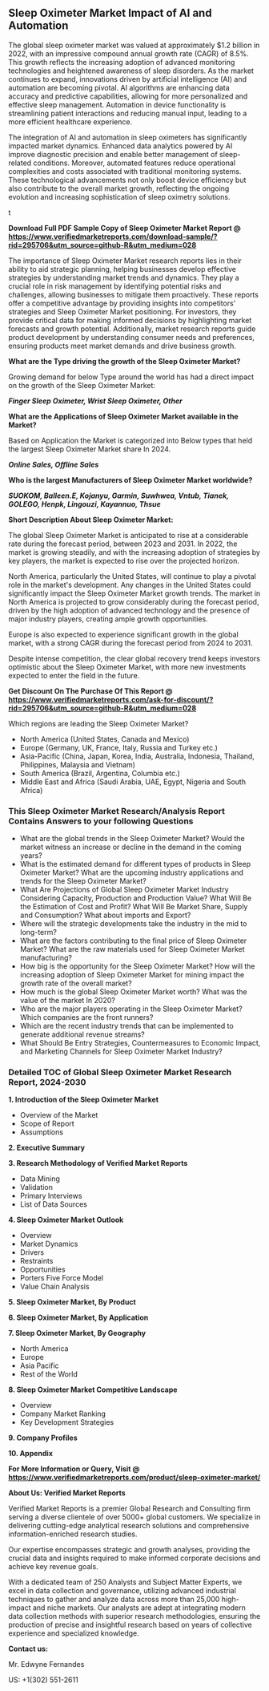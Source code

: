 <h2>Sleep Oximeter Market Impact of AI and Automation</h2><p>The global sleep oximeter market was valued at approximately $1.2 billion in 2022, with an impressive compound annual growth rate (CAGR) of 8.5%. This growth reflects the increasing adoption of advanced monitoring technologies and heightened awareness of sleep disorders. As the market continues to expand, innovations driven by artificial intelligence (AI) and automation are becoming pivotal. AI algorithms are enhancing data accuracy and predictive capabilities, allowing for more personalized and effective sleep management. Automation in device functionality is streamlining patient interactions and reducing manual input, leading to a more efficient healthcare experience.</p><p>The integration of AI and automation in sleep oximeters has significantly impacted market dynamics. Enhanced data analytics powered by AI improve diagnostic precision and enable better management of sleep-related conditions. Moreover, automated features reduce operational complexities and costs associated with traditional monitoring systems. These technological advancements not only boost device efficiency but also contribute to the overall market growth, reflecting the ongoing evolution and increasing sophistication of sleep oximetry solutions.</p>t</p><p id="" class=""><strong>Download Full PDF Sample Copy of Sleep Oximeter Market Report @ <a href="https://www.verifiedmarketreports.com/download-sample/?rid=295706&utm_source=github-R&utm_medium=028" target="_blank">https://www.verifiedmarketreports.com/download-sample/?rid=295706&utm_source=github-R&utm_medium=028</a></strong></p><p>The importance of&nbsp;Sleep Oximeter Market research reports lies in their ability to aid strategic planning, helping businesses develop effective strategies by understanding market trends and dynamics. They play a crucial role in risk management by identifying potential risks and challenges, allowing businesses to mitigate them proactively. These reports offer a competitive advantage by providing insights into competitors' strategies and Sleep Oximeter Market positioning. For investors, they provide critical data for making informed decisions by highlighting market forecasts and growth potential. Additionally, market research reports guide product development by understanding consumer needs and preferences, ensuring products meet market demands and drive business growth.</p><p><strong>What are the&nbsp;Type driving the growth of the Sleep Oximeter Market?</strong></p><p id="" class="">Growing demand for below Type around the world has had a direct impact on the growth of the Sleep Oximeter Market:</p><em><strong>Finger Sleep Oximeter, Wrist Sleep Oximeter, Other</strong></em></p><strong>What are the&nbsp;Applications&nbsp;of Sleep Oximeter Market available in the Market?</strong></p><p id="" class="">Based on Application the Market is categorized into Below types that held the largest Sleep Oximeter Market share In 2024.</p><em><strong>Online Sales, Offline Sales</strong></em></p><strong>Who is the largest Manufacturers of Sleep Oximeter Market worldwide?</strong></p><p><em><strong>SUOKOM, Balleen.E, Kojanyu, Garmin, Suwhwea, Vntub, Tianek, GOLEGO, Henpk, Lingouzi, Kayannuo, Thsue</strong></em></p><p id="" class=""><strong>Short Description About Sleep Oximeter Market:</strong></p><p>The global Sleep Oximeter Market is anticipated to rise at a considerable rate during the forecast period, between 2023 and 2031. In 2022, the market is growing steadily, and with the increasing adoption of strategies by key players, the market is expected to rise over the projected horizon.</p><p>North America, particularly the United States, will continue to play a pivotal role in the market's development. Any changes in the United States could significantly impact the Sleep Oximeter Market growth trends. The market in North America is projected to grow considerably during the forecast period, driven by the high adoption of advanced technology and the presence of major industry players, creating ample growth opportunities.</p><p>Europe is also expected to experience significant growth in the global market, with a strong CAGR during the forecast period from 2024 to 2031.</p><p>Despite intense competition, the clear global recovery trend keeps investors optimistic about the Sleep Oximeter Market, with more new investments expected to enter the field in the future.</p><p id="" class=""><strong>Get Discount On The Purchase Of This Report @ <a href="https://www.verifiedmarketreports.com/ask-for-discount/?rid=295706&utm_source=github-R&utm_medium=028" target="_blank">https://www.verifiedmarketreports.com/ask-for-discount/?rid=295706&utm_source=github-R&utm_medium=028</a></strong></p>Which regions are leading the Sleep Oximeter Market?</p><ul><li>North America (United States, Canada and Mexico)</li><li>Europe (Germany, UK, France, Italy, Russia and Turkey etc.)</li><li>Asia-Pacific (China, Japan, Korea, India, Australia, Indonesia, Thailand, Philippines, Malaysia and Vietnam)</li><li>South America (Brazil, Argentina, Columbia etc.)</li><li>Middle East and Africa (Saudi Arabia, UAE, Egypt, Nigeria and South Africa)</li></ul><h3 id="" class="">This Sleep Oximeter Market Research/Analysis Report Contains Answers to your following Questions</h3><ul><li>What are the global trends in the Sleep Oximeter Market? Would the market witness an increase or decline in the demand in the coming years?</li><li>What is the estimated demand for different types of products in Sleep Oximeter Market? What are the upcoming industry applications and trends for the Sleep Oximeter Market?</li><li>What Are Projections of Global Sleep Oximeter Market Industry Considering Capacity, Production and Production Value? What Will Be the Estimation of Cost and Profit? What Will Be Market Share, Supply and Consumption? What about imports and Export?</li><li>Where will the strategic developments take the industry in the mid to long-term?</li><li>What are the factors contributing to the final price of Sleep Oximeter Market? What are the raw materials used for Sleep Oximeter Market manufacturing?</li><li>How big is the opportunity for the Sleep Oximeter Market? How will the increasing adoption of Sleep Oximeter Market for mining impact the growth rate of the overall market?</li><li>How much is the global Sleep Oximeter Market worth? What was the value of the market In 2020?</li><li>Who are the major players operating in the Sleep Oximeter Market? Which companies are the front runners?</li><li>Which are the recent industry trends that can be implemented to generate additional revenue streams?</li><li>What Should Be Entry Strategies, Countermeasures to Economic Impact, and Marketing Channels for Sleep Oximeter Market Industry?</li></ul><h3 id="" class="">Detailed TOC of Global Sleep Oximeter Market Research Report, 2024-2030</h3><p id="" class=""><strong>1. Introduction of the Sleep Oximeter Market</strong></p><ul><li>Overview of the Market</li><li>Scope of Report</li><li>Assumptions</li></ul><p id="" class=""><strong>2. Executive Summary</strong></p><p id="" class=""><strong>3. Research Methodology of Verified Market Reports</strong></p><ul><li>Data Mining</li><li>Validation</li><li>Primary Interviews</li><li>List of Data Sources</li></ul><p id="" class=""><strong>4. Sleep Oximeter Market Outlook</strong></p><ul><li>Overview</li><li>Market Dynamics</li><li>Drivers</li><li>Restraints</li><li>Opportunities</li><li>Porters Five Force Model</li><li>Value Chain Analysis</li></ul><p id="" class=""><strong>5. Sleep Oximeter Market, By Product</strong></p><p id="" class=""><strong>6. Sleep Oximeter Market, By Application</strong></p><p id="" class=""><strong>7. Sleep Oximeter Market, By Geography</strong></p><ul><li>North America</li><li>Europe</li><li>Asia Pacific</li><li>Rest of the World</li></ul><p id="" class=""><strong>8. Sleep Oximeter Market Competitive Landscape</strong></p><ul><li>Overview</li><li>Company Market Ranking</li><li>Key Development Strategies</li></ul><p id="" class=""><strong>9. Company Profiles</strong></p><p id="" class=""><strong>10. Appendix</strong></p><p id="" class=""><strong>For More Information or Query, Visit @ <a href="https://www.verifiedmarketreports.com/product/sleep-oximeter-market/" target="_blank">https://www.verifiedmarketreports.com/product/sleep-oximeter-market/</a></strong></p><p id="" class=""><strong>About Us: Verified Market Reports</strong></p><p id="" class="">Verified Market Reports is a premier Global Research and Consulting firm serving a diverse clientele of over 5000+ global customers. We specialize in delivering cutting-edge analytical research solutions and comprehensive information-enriched research studies.</p><p id="" class="">Our expertise encompasses strategic and growth analyses, providing the crucial data and insights required to make informed corporate decisions and achieve key revenue goals.</p><p id="" class="">With a dedicated team of 250 Analysts and Subject Matter Experts, we excel in data collection and governance, utilizing advanced industrial techniques to gather and analyze data across more than 25,000 high-impact and niche markets. Our analysts are adept at integrating modern data collection methods with superior research methodologies, ensuring the production of precise and insightful research based on years of collective experience and specialized knowledge.</p><p id="" class=""><strong>Contact us:</strong></p><p id="" class="">Mr. Edwyne Fernandes</p><p id="" class="">US: +1(302) 551-2611</p>